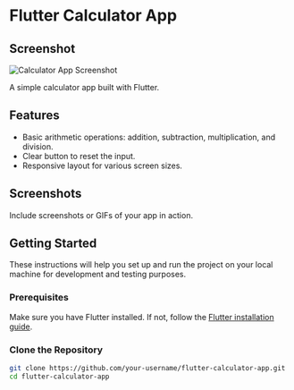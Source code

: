 # Flutter Calculator App

## Screenshot

![Calculator App Screenshot](https://imgur.com/ov8cyW1)




A simple calculator app built with Flutter.

## Features

- Basic arithmetic operations: addition, subtraction, multiplication, and division.
- Clear button to reset the input.
- Responsive layout for various screen sizes.

## Screenshots

Include screenshots or GIFs of your app in action.

## Getting Started

These instructions will help you set up and run the project on your local machine for development and testing purposes.

### Prerequisites

Make sure you have Flutter installed. If not, follow the [Flutter installation guide](https://flutter.dev/docs/get-started/install).

### Clone the Repository

```bash
git clone https://github.com/your-username/flutter-calculator-app.git
cd flutter-calculator-app
